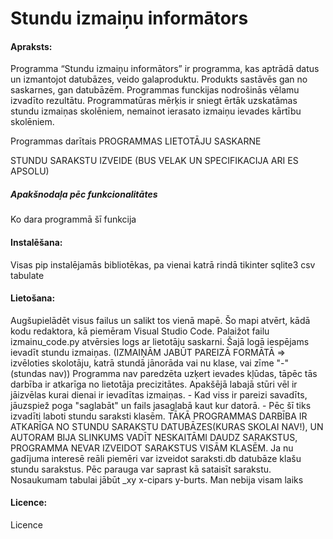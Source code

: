 # Stundu izmaiņu informātors
#### Apraksts:
Programma “Stundu izmaiņu informātors” ir programma, kas aptrādā datus un izmantojot datubāzes, veido galaproduktu. 
Produkts sastāvēs gan no saskarnes, gan datubāzēm. 
Programmas funckijas nodrošinās vēlamu izvadīto rezultātu. Programmatūras mērķis ir sniegt ērtāk uzskatāmas stundu izmaiņas skolēniem, nemainot ierasato izmaiņu ievades kārtību skolēniem.

Programmas darītais
PROGRAMMAS LIETOTĀJU SASKARNE

STUNDU SARAKSTU IZVEIDE (BUS VELAK UN SPECIFIKACIJA ARI ES APSOLU)
##### Apakšnodaļa pēc funkcionalitātes
Ko dara programmā šī funkcija
#### Instalēšana:
Visas pip instalējamās bibliotēkas, pa vienai katrā rindā
tikinter
sqlite3
csv
tabulate
#### Lietošana:
Augšupielādēt visus failus un salikt tos vienā mapē.
Šo mapi atvērt, kādā kodu redaktora, kā piemēram Visual Studio Code. Palaižot failu izmainu_code.py atvērsies logs ar lietotāju saskarni. Šajā logā iespējams ievadīt stundu izmaiņas. (IZMAIŅĀM JABŪT PAREIZĀ FORMĀTĀ => izvēloties skolotāju, katrā stundā jānorāda vai nu klase, vai zīme "-" (stundas nav)) Programma nav paredzēta uzķert ievades kļūdas, tāpēc tās darbība ir atkarīga no lietotāja precizitātes. Apakšējā labajā stūri vēl ir jāizvēlas kurai dienai ir ievadītas izmaiņas. - Kad viss ir pareizi savadīts, jāuzspiež poga "saglabāt" un fails jasaglabā kaut kur datorā. - Pēc šī tiks izvadīti laboti stundu saraksti klasēm.
TĀKĀ PROGRAMMAS DARBĪBA IR ATKARĪGA NO STUNDU SARAKSTU DATUBĀZES(KURAS SKOLAI NAV!), UN AUTORAM BIJA SLINKUMS VADĪT NESKAITĀMI DAUDZ SARAKSTUS, PROGRAMMA NEVAR IZVEIDOT SARAKSTUS VISĀM KLASĒM.
Ja nu gadījuma interesē reāli piemēri var izveidot saraksti.db datubāze klašu stundu sarakstus. Pēc parauga var saprast kā sataisīt sarakstu. Nosaukumam tabulai jābūt _xy x-cipars y-burts. Man nebija visam laiks
#### Licence:
Licence
